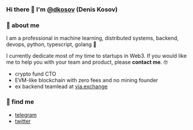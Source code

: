 ### Hi there 👋 I'm [@dkosov](https://twitter.com/dkosov7) (Denis Kosov)


### 👾 about me

I am a professional in machine learning, distributed systems, backend, devops, python, typescript, golang 🤖

I currently dedicate most of my time to startups in Web3. If you would like me to help you with your team and product, please **contact me**. 🤓

- crypto fund CTO
- EVM-like blockchain with zero fees and no mining founder
- ex backend teamlead at [via.exchange](https://via.exchange)

### 🧿 find me

- [telegram](https://t.me/kosyamba)
- [twitter](https://twitter.com/dkosov7)

<!--

Here are some ideas to get you started:

- 🔭 I’m currently working on ...
- 🌱 I’m currently learning ...
- 👯 I’m looking to collaborate on ...
- 🤔 I’m looking for help with ...
- 💬 Ask me about ...
- 📫 How to reach me: ...
- 😄 Pronouns: ...
- ⚡ Fun fact: ...
-->